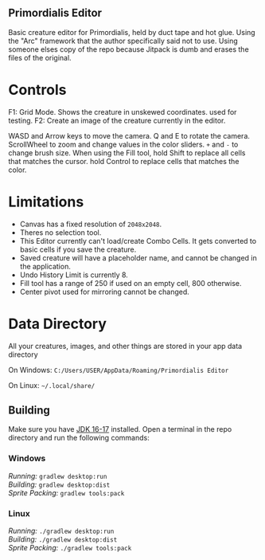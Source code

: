 ## Primordialis Editor
Basic creature editor for Primordialis, held by duct tape and hot glue.
Using the "Arc" framework that the author specifically said not to use.
Using someone elses copy of the repo because Jitpack is dumb and erases the files of the original.

# Controls
F1: Grid Mode. Shows the creature in unskewed coordinates. used for testing.
F2: Create an image of the creature currently in the editor.

WASD and Arrow keys to move the camera.
Q and E to rotate the camera.
ScrollWheel to zoom and change values in the color sliders.
`+` and `-` to change brush size.
When using the Fill tool, hold Shift to replace all cells that matches the cursor. hold Control to replace cells that matches the color.

# Limitations
- Canvas has a fixed resolution of `2048x2048`.
- Theres no selection tool.
- This Editor currently can't load/create Combo Cells. It gets converted to basic cells if you save the creature.
- Saved creature will have a placeholder name, and cannot be changed in the application.
- Undo History Limit is currently 8.
- Fill tool has a range of 250 if used on an empty cell, 800 otherwise.
- Center pivot used for mirroring cannot be changed.

# Data Directory
All your creatures, images, and other things are stored in your app data directory

On Windows:
`C:/Users/USER/AppData/Roaming/Primordialis Editor`

On Linux:
`~/.local/share/`

## Building

Make sure you have [JDK 16-17](https://adoptium.net/archive.html?variant=openjdk17&jvmVariant=hotspot) installed. Open a terminal in the repo directory and run the following commands:

### Windows

_Running:_ `gradlew desktop:run`  
_Building:_ `gradlew desktop:dist`  
_Sprite Packing:_ `gradlew tools:pack`

### Linux

_Running:_ `./gradlew desktop:run`  
_Building:_ `./gradlew desktop:dist`  
_Sprite Packing:_ `./gradlew tools:pack`